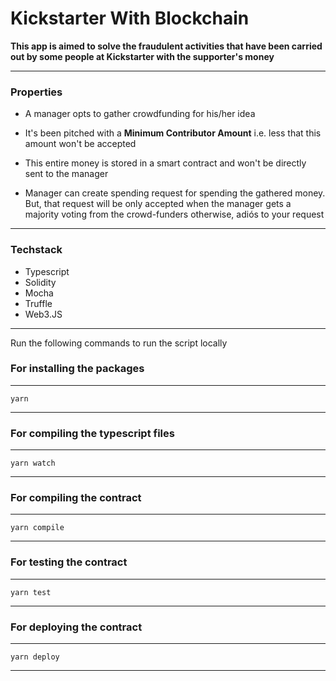 # Kickstarter With Blockchain

**This app is aimed to solve the fraudulent activities that have been carried out by some people at Kickstarter with the supporter's money**

---

### Properties

- A manager opts to gather crowdfunding for his/her idea

- It's been pitched with a **Minimum Contributor Amount** i.e. less that this amount won't be accepted

- This entire money is stored in a smart contract and won't be directly sent to the manager

- Manager can create spending request for spending the gathered money. But, that request will be only accepted when the manager gets a majority voting from the crowd-funders otherwise, adiós to your request

---

### Techstack

- Typescript
- Solidity
- Mocha
- Truffle
- Web3.JS

---

Run the following commands to run the script locally

### For installing the packages

---

```
yarn
```

---

### For compiling the typescript files

---

```
yarn watch
```

---

### For compiling the contract

---

```
yarn compile
```

---

### For testing the contract

---

```
yarn test
```

---

### For deploying the contract

---

```
yarn deploy
```

---
